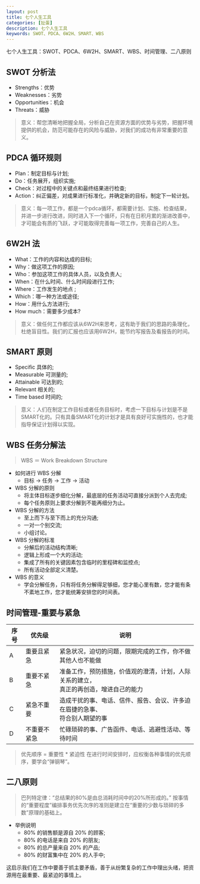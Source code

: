 ```yaml
---
layout: post
title: 七个人生工具
categories: [扯蛋]
description: 七个人生工具
keywords: SWOT、PDCA、6W2H、SMART、WBS
---
```


七个人生工具：SWOT、PDCA、6W2H、SMART、WBS、时间管理、二八原则

## SWOT 分析法
+ Strengths：优势
+ Weaknesses：劣势
+ Opportunities：机会
+ Threats：威胁

> 意义：帮您清晰地把握全局，分析自己在资源方面的优势与劣势，把握环境提供的机会，防范可能存在的风险与威胁，对我们的成功有非常重要的意义。

## PDCA 循环规则
+ Plan：制定目标与计划;
+ Do：任务展开，组织实施;
+ Check：对过程中的关键点和最终结果进行检查;
+ Action：纠正偏差，对成果进行标准化，并确定新的目标，制定下一轮计划。

> 意义：每一项工作，都是一个pdca循环，都需要计划、实施、检查结果，并进一步进行改进，同时进入下一个循环，只有在日积月累的渐进改善中，才可能会有质的飞跃，才可能取得完善每一项工作，完善自己的人生。

## 6W2H 法
+ What：工作的内容和达成的目标;
+ Why：做这项工作的原因;
+ Who：参加这项工作的具体人员，以及负责人;
+ When：在什么时间、什么时间段进行工作;
+ Where：工作发生的地点 ;
+ Which：哪一种方法或途径;
+ How：用什么方法进行;
+ How much：需要多少成本?

> 意义：做任何工作都应该从6W2H来思考，这有助于我们的思路的条理化，杜绝盲目性。我们的汇报也应该用6W2H，能节约写报告及看报告的时间。

## SMART 原则
+ Specific 具体的;
+ Measurable 可测量的;
+ Attainable 可达到的;
+ Relevant 相关的;
+ Time based 时间的;

> 意义：人们在制定工作目标或者任务目标时，考虑一下目标与计划是不是SMART化的。只有具备SMART化的计划才是具有良好可实施性的，也才能指导保证计划得以实现。

## WBS 任务分解法 
> WBS ＝ Work Breakdown Structure

+ 如何进行 WBS 分解
    - 目标 → 任务 → 工作 → 活动
+ WBS 分解的原则
    - 将主体目标逐步细化分解，最底层的任务活动可直接分派到个人去完成;
    - 每个任务原则上要求分解到不能再细分为止。
+ WBS 分解的方法
    - 至上而下与至下而上的充分沟通;
    - 一对一个别交流;
    - 小组讨论。
+ WBS 分解的标准
    - 分解后的活动结构清晰;
    - 逻辑上形成一个大的活动;
    - 集成了所有的关键因素包含临时的里程碑和监控点;
    - 所有活动全部定义清楚。
+ WBS 的意义
    - 学会分解任务，只有将任务分解得足够细，您才能心里有数，您才能有条不紊地工作，您才能统筹安排您的时间表。

## 时间管理-重要与紧急
序号|优先级|说明
---|---|---
A|重要且紧急|紧急状况，迫切的问题，限期完成的工作，你不做其他人也不能做
B|重要不紧急|准备工作，预防措施，价值观的澄清，计划，人际关系的建立，<br>真正的再创造，增进自己的能力
C|紧急不重要|造成干扰的事、电话、信件、报告、会议、许多迫在眉捷的急事、<br>符合别人期望的事
D|不重要不紧急|忙碌琐碎的事、广告函件、电话、逃避性活动、等待时间

> 优先顺序 = 重要性 * 紧迫性 
> 在进行时间安排时，应权衡各种事情的优先顺序，要学会“弹钢琴”。

## 二八原则
> 巴列特定律：“总结果的80%是由总消耗时间中的20%所形成的。”
> 按事情的“重要程度”编排事务优先次序的准则是建立在“重要的少数与琐碎的多数”原理的基础上。

+ 举例说明
    - 80% 的销售额是源自 20% 的顾客;
    - 80% 的电话是来自 20% 的朋友;
    - 80% 的总产量来自 20% 的产品;
    - 80% 的财富集中在 20% 的人手中;

这启示我们在工作中要善于抓主要矛盾，善于从纷繁复杂的工作中理出头绪，把资源用在最重要、最紧迫的事情上。





